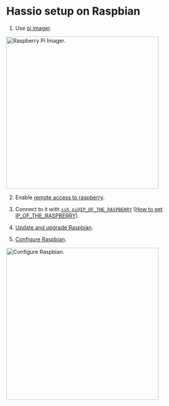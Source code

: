 # Hassio setup on Raspbian

1. Use [pi imager](https://www.raspberrypi.org/blog/raspberry-pi-imager-imaging-utility).

<img width="400" src="https://www.raspberrypi.org/app/uploads/2020/03/RPI_intro-e1583228263677.png" alt="Raspberry Pi Imager.">

2. Enable [remote access to raspberry](https://www.raspberrypi.org/documentation/remote-access/ssh).

3. Connect to it with [`ssh pi@IP_OF_THE_RASPBERRY`](#code) ([How to get IP_OF_THE_RASPBERRY](https://www.raspberrypi.org/documentation/remote-access/ip-address.md)).

4. [Update and upgrade Raspbian](https://www.raspberrypi.org/documentation/raspbian/updating.md).

5. [Configure Raspbian](https://www.raspberrypi.org/documentation/configuration/raspi-config.md).

<img width="400" src="https://www.techcoil.com/blog/wp-content/uploads/Selecting-Advanced-Options-of-raspi-config-on-terminal-in-Raspbian-Buster-20190710.gif" alt="Configure Raspbian.">

